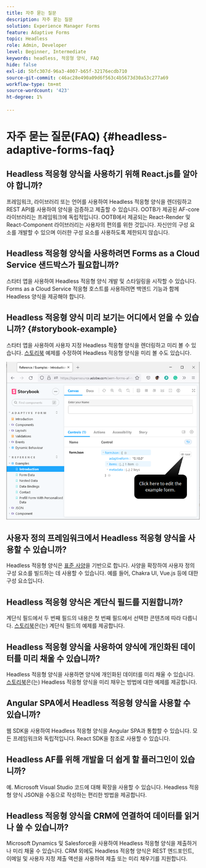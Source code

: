 ```yaml
---
title: 자주 묻는 질문
description: 자주 묻는 질문
solution: Experience Manager Forms
feature: Adaptive Forms
topic: Headless
role: Admin, Developer
level: Beginner, Intermediate
keywords: headless, 적응형 양식, FAQ
hide: false
exl-id: 5bfc307d-96a3-4007-b65f-32176ecdb710
source-git-commit: c46ac28e490a09d6f563c4b5673d30a53c277a69
workflow-type: tm+mt
source-wordcount: '423'
ht-degree: 1%

---
```


# 자주 묻는 질문(FAQ) {#headless-adaptive-forms-faq}

## Headless 적응형 양식을 사용하기 위해 React.js를 알아야 합니까?

프레임워크, 라이브러리 또는 언어를 사용하여 Headless 적응형 양식을 렌더링하고 REST API를 사용하여 양식을 검증하고 제출할 수 있습니다. OOTB가 제공된 AF-core 라이브러리는 프레임워크에 독립적입니다. OOTB에서 제공되는 React-Render 및 React-Component 라이브러리는 사용자의 편의를 위한 것입니다. 자신만의 구성 요소를 개발할 수 있으며 이러한 구성 요소를 사용하도록 제한되지 않습니다.

<!-- 
## Did Adobe release a new AEM Archetype for Headless adaptive forms?

You can use Archetype 37 with flag `includeFormsheadless` or later flag to create an AEM project with Headless adaptive forms functionality. 

-->

## Headless 적응형 양식을 사용하려면 Forms as a Cloud Service 샌드박스가 필요합니까?

스타터 앱을 사용하여 Headless 적응형 양식 개발 및 스타일링을 시작할 수 있습니다. Forms as a Cloud Service 적응형 호스트를 사용하려면 백엔드 기능과 함께 Headless 양식을 제공해야 합니다.

<!-- ## Do I need an archetype project to develop Headless adaptive forms?

You can use the starter app to start developing and styling your Headless adaptive forms. Later on, you can use the 
archetype project to deploy the finished Headless adaptive forms and corresponding custom code, created using starter app, to Forms as a Cloud Service environment. The Forms as a Cloud Service environment helps you test and productionize the forms. -->

## Headless 적응형 양식 미리 보기는 어디에서 얻을 수 있습니까? {#storybook-example}

스타터 앱을 사용하여 사용자 지정 Headless 적응형 양식을 렌더링하고 미리 볼 수 있습니다. [스토리북](https://opensource.adobe.com/aem-forms-af-runtime/storybook/?path=/story/reference-examples--introduction) 예제를 수정하여 Headless 적응형 양식을 미리 볼 수도 있습니다.

![](/help/assets/storybook-example.png)

## 사용자 정의 프레임워크에서 Headless 적응형 양식을 사용할 수 있습니까?

Headless 적응형 양식은 [표준 사양](/help/assets/headless-adaptive-forms-specification.pdf)을 기반으로 합니다. 사양을 확장하여 사용자 정의 구성 요소를 빌드하는 데 사용할 수 있습니다. 예를 들어, Chakra UI, Vue.js 등에 대한 구성 요소입니다.

## Headless 적응형 양식은 계단식 필드를 지원합니까?

계단식 필드에서 두 번째 필드의 내용은 첫 번째 필드에서 선택한 콘텐츠에 따라 다릅니다. [스토리북](https://opensource.adobe.com/aem-forms-af-runtime/storybook/?path=/story/adaptive-form-dynamic-behaviour--options&amp;args=formJson.items[0].fieldType:drop-down;formJson.items[0].minimum:!undefined;formJson.items[0].maximum:!undefined;formJson.items[0].label.value:Choose+number+of+options;formJson.items[0].enum[0]:1;formJson.items[0].enum[1]:2;formJson.items[0].enum[2]:3;formJson.items[1].fieldType:drop-down)은(는) 계단식 필드의 예제를 제공합니다.

## Headless 적응형 양식을 사용하여 양식에 개인화된 데이터를 미리 채울 수 있습니까?

Headless 적응형 양식을 사용하면 양식에 개인화된 데이터를 미리 채울 수 있습니다. [스토리북](https://opensource.adobe.com/aem-forms-af-runtime/storybook/?path=/story/reference-examples--prefill-form-with-personalised-data)은(는) Headless 적응형 양식을 미리 채우는 방법에 대한 예제를 제공합니다.

<!-- >
## Can I use existing Adaptive Forms editor to create a Headless adaptive form?

At this moment, you use the Adaptive Form Editor to specify the JSON structure and set submit action for the forms. Support for drag-and-drop components, applying rules using editor, and more editor-related options would be available later in the beta phase. Keep a watch on release notes.  -->

## Angular SPA에서 Headless 적응형 양식을 사용할 수 있습니까?

웹 SDK을 사용하여 Headless 적응형 양식을 Angular SPA과 통합할 수 있습니다. 모든 프레임워크와 독립적입니다. React SDK을 참조로 사용할 수 있습니다.

<!-- ## Should the `-r prerelease` switch be used every time to start the AEM SDK instance or only for the first time?

During the limited release program, use the `-r prerelease` switch every time you start the AEM SDK instance. 

## What is AEM Forms add-on (.far file) and how to install it?

Adobe Experience Manager Forms as a Cloud Service feature archive provides tools to create Headless adaptive forms on the local development environment. To install the feature archive, see [Setup development environment](setup-development-environment.md).

<!-- 
## Where do one get the license.properties file from?

You do not require a license.properties file to run AEM Cloud Service SDK. 

-->

## Headless AF를 위해 개발을 더 쉽게 할 플러그인이 있습니까?

예. Microsoft Visual Studio 코드에 대해 확장을 사용할 수 있습니다. Headless 적응형 양식 JSON을 수동으로 작성하는 편리한 방법을 제공합니다.

## Headless 적응형 양식을 CRM에 연결하여 데이터를 읽거나 쓸 수 있습니까?

Microsoft Dynamics 및 Salesforce을 사용하여 Headless 적응형 양식을 제출하거나 미리 채울 수 있습니다. CRM 외에도 Headless 적응형 양식은 REST 엔드포인트, 이메일 및 사용자 지정 제출 액션을 사용하여 제출 또는 미리 채우기를 지원합니다.
